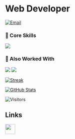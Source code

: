 # Web Developer  

[![Email](https://img.shields.io/badge/Email-dobkos%40hotmail.com-blue?logo=gmail&logoColor=white)](mailto:dobkos@hotmail.com)  

### 🔹 Core Skills
<img src="https://skillicons.dev/icons?i=js,ts,react,vue,html,css,sass,tailwind,githubactions,materialui,vite,npm,yarn,git" />

### 🔹 Also Worked With
<img src="https://skillicons.dev/icons?i=go,docker,postman,redux,bootstrap,nginx,gulp,rust,php,nodejs,nextjs,python,kafka,mongodb" />
<img src="https://skillicons.dev/icons?i=express,mysql,redis,supabase,graphql,figma,deno,rabbitmq,postgres,java,bun,latex " />

<!-- ![Top Langs](https://github-readme-stats.vercel.app/api/top-langs/?username=Dobrunia&layout=donut) -->

[![Streak](https://github-readme-streak-stats.herokuapp.com/?user=Dobrunia&theme=dark)](https://github.com/DenverCoder1/github-readme-streak-stats)

[![GitHub Stats](https://github-readme-stats.vercel.app/api?username=Dobrunia&show_icons=true&theme=radical)](https://github.com/anuraghazra/github-readme-stats)

![Visitors](https://komarev.com/ghpvc/?username=Dobrunia&color=green)

## Links

<p align="left">
<a href="https://www.twitch.tv/sentry_ez" target="_blank" rel="noreferrer">
  <picture>
    <source media="(prefers-color-scheme: dark)" srcset="https://raw.githubusercontent.com/danielcranney/readme-generator/main/public/icons/socials/twitch-dark.svg" />
    <source media="(prefers-color-scheme: light)" srcset="https://raw.githubusercontent.com/danielcranney/readme-generator/main/public/icons/socials/twitch.svg" />
    <img src="https://raw.githubusercontent.com/danielcranney/readme-generator/main/public/icons/socials/twitch.svg" width="32" height="32" />
  </picture>
</a>
</p>
